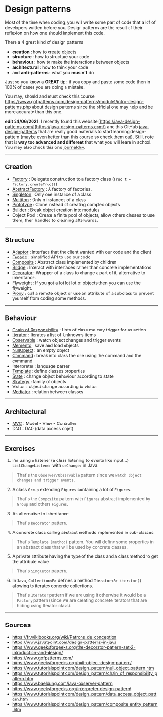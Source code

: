 # Design patterns

Most of the time when coding, you will write some
part of code that a lof of developers written before
you. Design patterns are the result of their reflexion
on how one should implement this code.

There a 4 great kind of design patterns

* **creation** : how to create objects
* **structure** : how to structure your code
* **behaviour** : how to make the interactions between objects
* **architectural** : how to think your code
* and **anti-patterns** : what you **mustn't** do

Just so you know a **GREAT** tip : if you copy and paste some code then in 100%
of cases you are doing a mistake.

You may, should and must check this course 
<https://www.gofpatterns.com/design-patterns/module1/intro-design-patterns.php>
about design patterns since the official one may help and be more accurate than
this one.

**edit 24/06/2021**: I recently found this website
[https://java-design-patterns.com/](https://java-design-patterns.com/) and this
GitHub [java-design-patterns](https://github.com/iluwatar/java-design-patterns) 
that are really good materials to start learning design-pattern (maybe even better
than this course so check them out). Still, note that is **way too advanced and 
different** that what you will learn in school. You may also check this one
[journaldev](https://www.journaldev.com/1827/java-design-patterns-example-tutorial).

<hr class="sl">

## Creation

* [Factory](creation/factory.md)
  : Delegate construction to a factory class (`Truc t = Factory.createTruc()`)
* [AbstractFactory](creation/abstract-factory.md)
  : A factory of factories.
* [Singleton](creation/singleton.md)
  : Only one instance of a class
* [Multiton](creation/multiton.md)
  : Only n instances of a class
* [Prototype](creation/prototype.md)
  : Clone instead of creating complex objects
* [Builder](creation/builder.md)
  : Break object creation into modules
* Object Pool
  : Create a finite pool of objects, allow others
  classes to use them, then handles to cleaning afterwards.

<hr class="sr">

## Structure

* [Adaptor](structure/adaptor.md)
  : Interface that the client wanted with our code and the client
* [Facade](structure/facade.md)
  : simplified API to use our code
* [Composite](structure/composite.md)
  : Abstract class implemented by children
* [Bridge](structure/bridge.md)
  : Interact with interfaces rather than concrete implementations
* [Decorator](structure/decorator.md)
  : Wrapper of a class to change a part of it,
  alternative to inheritance.
* Flyweight
  : If you got a lot lot lot of objects then you can
  use the flyweight.
* [Proxy](structure/proxy.md)
  : call a remote object or use an attribute of
  a subclass to prevent yourself from coding some methods.

<hr class="sl">

## Behaviour

* [Chain of Responsibility](behaviour/chain-of-responsibility.md)
  : Lists of class me may trigger for an action
* [Iterator](behaviour/iterator.md)
  : Iterates a list of Unknowns items
* [Observable](behaviour/observable.md)
  : watch object changes and trigger events
* [Memento](behaviour/memento.md)
  : save and load objects
* [NullObject](behaviour/null-object.md)
  : an empty object
* [Command](behaviour/command.md)
  : break into class the one using the command and the command
* [Interpreter](behaviour/interpreter.md)
  : language parser
* [Template](behaviour/template.md)
  : define classes properties
* [State](behaviour/state.md)
  : change object behaviour according to state
* [Strategy](behaviour/strategy.md)
  : family of objects
* Visitor
  : object change according to visitor
* [Mediator](behaviour/mediator.md)
  : relation between classes

<hr class="sr">

## Architectural

* [MVC](architectural/mvc.md)
  : Model - View - Controller
* DAO
  : DAO (data access objet)

<hr class="sl">

## Exercises

1. I'm using a listener (a class listening to events like input...)
``ListChangeListener`` with `onChanged` in Java.
   
<blockquote class="spoiler">
That's the <code>Observer/Observable</code> pattern since
we <code>watch object changes and trigger events</code>.
</blockquote>

2. A class ``Group`` extending `Figures` containing
a lot of ``Figures``.

<blockquote class="spoiler">
That's the <code>Composite</code> pattern with
<code>Figures</code> abstract implemented by
<code>Group</code> and others <code>Figures</code>.
</blockquote>

3. An alternative to inheritance

<blockquote class="spoiler">
That's <code>Decorator</code> pattern.
</blockquote>

4. A concrete class calling abstract methods implemented in sub-classes

<blockquote class="spoiler">
That's <code>Template (method)</code> pattern. You will define some properties
in an abstract class that will be used by concrete classes.
</blockquote>

5. A private attribute having the type of the class and a class method
to get the attribute value.

<blockquote class="spoiler">
That's <code>Singleton</code> pattern.
</blockquote>

6. In ``Java``, `Collection<E>` defines a method `Iterator<E> iterator()`
allowing to iterates concrete collections.

<blockquote class="spoiler">
That's <code>Iterator</code> pattern if we are using it otherwise it would be
a <code>Factory</code> pattern (since we are creating concrete
iterators that are hiding using Iterator class).
</blockquote>

<hr class="sr">

## Sources

* <https://fr.wikibooks.org/wiki/Patrons_de_conception>
* <https://www.javatpoint.com/design-patterns-in-java>
* <https://www.geeksforgeeks.org/the-decorator-pattern-set-2-introduction-and-design/>
* <https://www.gofpatterns.com/>
* <https://www.geeksforgeeks.org/null-object-design-pattern/>
* <https://www.tutorialspoint.com/design_pattern/null_object_pattern.htm>
* <https://www.tutorialspoint.com/design_pattern/chain_of_responsibility_pattern.htm>
* <https://www.baeldung.com/java-observer-pattern>
* <https://www.geeksforgeeks.org/interpreter-design-pattern/>
* <https://www.tutorialspoint.com/design_pattern/data_access_object_pattern.htm>
* <https://www.tutorialspoint.com/design_pattern/composite_entity_pattern.htm>